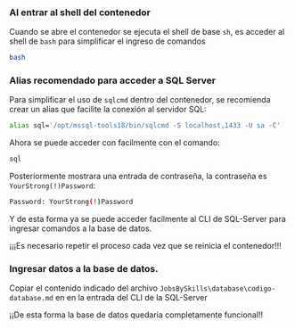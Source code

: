 ### Al entrar al shell del contenedor

Cuando se abre el contenedor se ejecuta el shell de base `sh`, es acceder al shell de `bash` para simplificar el ingreso de comandos

```sh
bash
```

### Alias recomendado para acceder a SQL Server

Para simplificar el uso de `sqlcmd` dentro del contenedor, se recomienda crear un alias que facilite la conexión al servidor SQL:

```bash
alias sql='/opt/mssql-tools18/bin/sqlcmd -S localhost,1433 -U sa -C'
```

Ahora se puede acceder con facilmente con el comando:

```bash
sql
```

Posteriormente mostrara una entrada de contraseña, la contraseña es `YourStrong(!)Password`:

```bash
Password: YourStrong(!)Password
```

Y de esta forma ya se puede acceder facilmente al CLI de SQL-Server para ingresar comandos a la base de datos.

¡¡¡Es necesario repetir el proceso cada vez que se reinicia el contenedor!!!

### Ingresar datos a la base de datos.

Copiar el contenido indicado del archivo `JobsBySkills\database\codigo-database.md` en en la entrada del CLI de la SQL-Server

¡¡De esta forma la base de datos quedaria completamente funcional!!